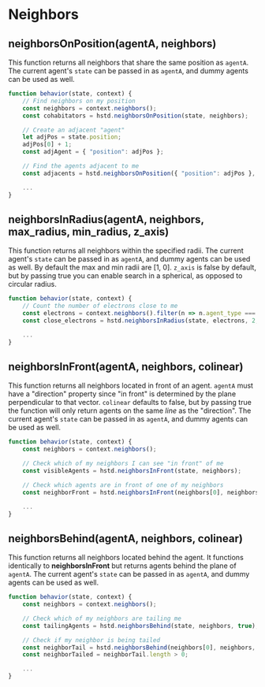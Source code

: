 # Neighbors

## neighborsOnPosition(agentA, neighbors)

This function returns all neighbors that share the same position as `agentA`. The current agent's `state` can be passed in as `agentA`, and dummy agents can be used as well.

```javascript
function behavior(state, context) {
    // Find neighbors on my position
    const neighbors = context.neighbors();
    const cohabitators = hstd.neighborsOnPosition(state, neighbors);

    // Create an adjacent "agent"
    let adjPos = state.position;
    adjPos[0] + 1;
    const adjAgent = { "position": adjPos };

    // Find the agents adjacent to me
    const adjacents = hstd.neighborsOnPosition({ "position": adjPos }, neighbors);

    ...
}
```

## neighborsInRadius(agentA, neighbors, max_radius, min_radius, z_axis)

This function returns all neighbors within the specified radii. The current agent's `state` can be passed in as `agentA`, and dummy agents can be used as well. By default the max and min radii are \[1, 0\]. `z_axis` is false by default, but by passing true you can enable search in a spherical, as opposed to circular radius.

```javascript
function behavior(state, context) {
    // Count the number of electrons close to me
    const electrons = context.neighbors().filter(n => n.agent_type === "electron");   
    const close_electrons = hstd.neighborsInRadius(state, electrons, 2, 0, true).length;

    ...
}
```

## neighborsInFront(agentA, neighbors, colinear)

This function returns all neighbors located in front of an agent. `agentA` must have a "direction" property since "in front" is determined by the plane perpendicular to that vector. `colinear` defaults to false, but by passing true the function will only return agents on the same _line_ as the "direction". The current agent's `state` can be passed in as `agentA`, and dummy agents can be used as well.

```javascript
function behavior(state, context) {
    const neighbors = context.neighbors();

    // Check which of my neighbors I can see "in front" of me
    const visibleAgents = hstd.neighborsInFront(state, neighbors);

    // Check which agents are in front of one of my neighbors
    const neighborFront = hstd.neighborsInFront(neighbors[0], neighbors);

    ...
}
```

## neighborsBehind(agentA, neighbors, colinear)

This function returns all neighbors located behind the agent. It functions identically to **neighborsInFront** but returns agents behind the plane of `agentA`. The current agent's `state` can be passed in as `agentA`, and dummy agents can be used as well.

```javascript
function behavior(state, context) {
    const neighbors = context.neighbors();

    // Check which of my neighbors are tailing me
    const tailingAgents = hstd.neighborsBehind(state, neighbors, true);

    // Check if my neighbor is being tailed
    const neighborTail = hstd.neighborsBehind(neighbors[0], neighbors, true);
    const neighborTailed = neighborTail.length > 0;

    ...
}
```

